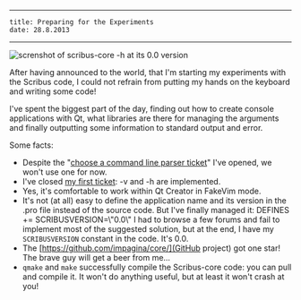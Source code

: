 ----
    title: Preparing for the Experiments
    date: 28.8.2013
----

![screnshot of scribus-core -h at its 0.0 version](https://raw.github.com/aoloe/htdocs-blog-impagina/master/image/2013-08-28-scribus-core-0-0.png)


After having announced to the world, that I'm starting my experiments with the Scribus code, I could not refrain from putting my hands on the keyboard and writing some code!

I've spent the biggest part of the day, finding out how to create console applications with Qt, what libraries are there for managing the arguments and finally outputting some information to standard output and error.

Some facts:
- Despite the "[choose a command line parser ticket](https://github.com/impagina/core/issues/5)" I've opened, we won't use one for now.
- I've closed [my first ticket](https://github.com/impagina/core/issues/1): -v and -h are implemented.
- Yes, it's comfortable to work within Qt Creator in FakeVim mode.
- It's not (at all) easy to define the application name and its version in the .pro file instead of the source code. But I've finally managed it:
      DEFINES += SCRIBUSVERSION=\\\"0.0\\\"
  I had to browse a few forums and fail to implement most of the suggested solution, but at the end, I have my `SCRIBUSVERSION` constant in the code. It's 0.0.
- The [https://github.com/impagina/core/](GitHub project) got one star! The brave guy will get a beer from me...
- `qmake` and `make` successfully compile the Scribus-core code: you can pull and compile it. It won't do anything useful, but at least it won't crash at you!
